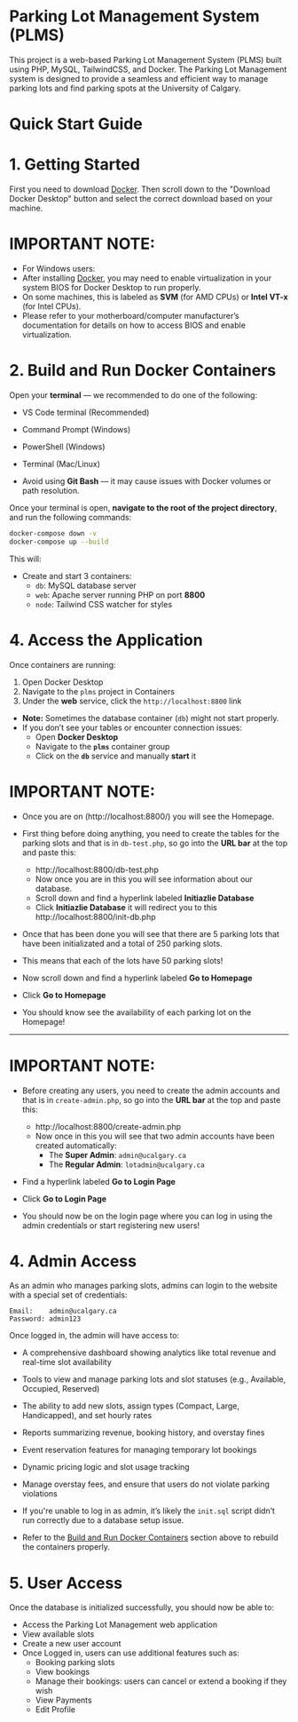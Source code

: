 # Parking Lot Management System (PLMS)

This project is a web-based Parking Lot Management System (PLMS) built using PHP, MySQL, TailwindCSS, and Docker.
The Parking Lot Management system is designed to provide a seamless and efficient way to manage parking lots and find parking spots at the University of Calgary.

# Quick Start Guide

# 1. Getting Started

First you need to download [Docker](https://www.docker.com/products/docker-desktop/).
Then scroll down to the "Download Docker Desktop" button and select the correct download based on your machine.

# IMPORTANT NOTE:
- For Windows users:
- After installing [Docker](https://www.docker.com/products/docker-desktop/), you may need to enable virtualization in your system BIOS for Docker Desktop to run properly.  
- On some machines, this is labeled as **SVM** (for AMD CPUs) or **Intel VT-x** (for Intel CPUs). 
- Please refer to your motherboard/computer manufacturer’s documentation for details on how to access BIOS and enable virtualization.

# 2. Build and Run Docker Containers
Open your **terminal** — we recommended to do one of the following:

- VS Code terminal (Recommended)
- Command Prompt (Windows)
- PowerShell (Windows)
- Terminal (Mac/Linux)

- Avoid using **Git Bash** — it may cause issues with Docker volumes or path resolution.

Once your terminal is open, **navigate to the root of the project directory**, and run the following commands:

```bash
docker-compose down -v
docker-compose up --build
```

This will:
- Create and start 3 containers:
  - `db`: MySQL database server
  - `web`: Apache server running PHP on port **8800**
  - `node`: Tailwind CSS watcher for styles

# 4. Access the Application
Once containers are running:
1. Open Docker Desktop
2. Navigate to the `plms` project in Containers
3. Under the **web** service, click the `http://localhost:8800` link

- **Note:** Sometimes the database container (`db`) might not start properly.  
- If you don’t see your tables or encounter connection issues:
  - Open **Docker Desktop**
  - Navigate to the **`plms`** container group
  - Click on the **`db`** service and manually **start** it

# IMPORTANT NOTE:
- Once you are on (http://localhost:8800/) you will see the Homepage. 
- First thing before doing anything, you need to create the tables for the parking slots and that is in `db-test.php`, so go into the **URL bar** at the top and paste this: 
  - http://localhost:8800/db-test.php 
  - Now once you are in this you will see information about our database.
  - Scroll down and find a hyperlink labeled **Initiazlie Database**
  - Click **Initiazlie Database** it will redirect you to this http://localhost:8800/init-db.php 

- Once that has been done you will see that there are 5 parking lots that have been initializated and a total of 250 parking slots. 
- This means that each of the lots have 50 parking slots!
- Now scroll down and find a hyperlink labeled **Go to Homepage** 
- Click **Go to Homepage**

- You should know see the availability of each parking lot on the Homepage!

---

# IMPORTANT NOTE:
- Before creating any users, you need to create the admin accounts and that is in `create-admin.php`, so go into the **URL bar** at the top and paste this:
  - http://localhost:8800/create-admin.php
  - Now once in this you will see that two admin accounts have been created automatically:
    - The **Super Admin**: `admin@ucalgary.ca`
    - The **Regular Admin**: `lotadmin@ucalgary.ca`

- Find a hyperlink labeled **Go to Login Page**
- Click **Go to Login Page**

- You should now be on the login page where you can log in using the admin credentials or start registering new users!


# 4. Admin Access

As an admin who manages parking slots, admins can login to the website with a special set of credentials:

```
Email:    admin@ucalgary.ca
Password: admin123
```

Once logged in, the admin will have access to:

- A comprehensive dashboard showing analytics like total revenue and real-time slot availability
- Tools to view and manage parking lots and slot statuses (e.g., Available, Occupied, Reserved)
- The ability to add new slots, assign types (Compact, Large, Handicapped), and set hourly rates
- Reports summarizing revenue, booking history, and overstay fines
- Event reservation features for managing temporary lot bookings
- Dynamic pricing logic and slot usage tracking
- Manage overstay fees, and ensure that users do not violate parking violations

- If you're unable to log in as admin, it’s likely the `init.sql` script didn’t run correctly due to a database setup issue.
- Refer to the [Build and Run Docker Containers](#2-build-and-run-docker-containers) section above to rebuild the containers properly.


# 5. User Access

Once the database is initialized successfully, you should now be able to:
- Access the Parking Lot Management web application
- View available slots
- Create a new user account
- Once Logged in, users can use additional features such as:
  - Booking parking slots
  - View bookings
  - Manage their bookings: users can cancel or extend a booking if they wish
  - View Payments
  - Edit Profile


